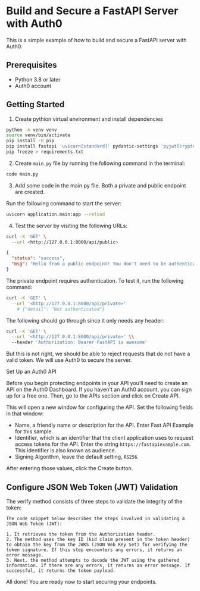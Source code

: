 # Build and Secure a FastAPI Server with Auth0

This is a simple example of how to build and secure a FastAPI server with Auth0.

## Prerequisites

- Python 3.8 or later
- Auth0 account

## Getting Started

1. Create pythion virtual environment and install dependencies

```bash
python -m venv venv
source venv/bin/activate
pip install -U pip
pip install fastapi 'uvicorn[standard]' pydantic-settings 'pyjwt[crypto]'
pip freeze > requirements.txt
```

2. Create `main.py` file by running the following command in the terminal:

```sh
code main.py
```

3. Add some code in the main.py file. Both a private and public endpoint are created.

Run the following command to start the server:

```sh
uvicorn application.main:app --reload
```

4. Test the server by visiting the following URLs:

```sh
curl -X 'GET' \
  --url <http://127.0.0.1:8000/api/public>
```

```json
{
  "status": "success",
  "msg": "Hello from a public endpoint! You don't need to be authenticated to see this."
}
```

The private endpoint requires authentication. To test it, run the following command:

```sh
curl -X 'GET' \
  --url '<http://127.0.0.1:8000/api/private>'
    # {"detail": "Not authenticated"}
```

The following should go through since it only needs any header:

```sh
curl -X 'GET' \
  --url '<http://127.0.0.1:8000/api/private>' \\
  --header 'Authorization: Bearer FastAPI is awesome'
```

But this is not right, we should be able to reject requests that do not have a valid token. We will use Auth0 to secure the server.

Set Up an Auth0 API

Before you begin protecting endpoints in your API you’ll need to create an API on the Auth0 Dashboard. If you haven't an Auth0 account, you can sign up for a free one. Then, go to the APIs section and click on Create API.

This will open a new window for configuring the API. Set the following fields in that window:

- Name, a friendly name or description for the API. Enter Fast API Example for this sample.
- Identifier, which is an identifier that the client application uses to request access tokens for the API. Enter the string `https://fastapiexample.com`. This identifier is also known as audience.
- Signing Algorithm, leave the default setting, `RS256`.

After entering those values, click the Create button.

## Configure JSON Web Token (JWT) Validation

The verify method consists of three steps to validate the integrity of the token:

    The code snippet below describes the steps involved in validating a JSON Web Token (JWT):

    1. It retrieves the token from the Authorization header.
    2. The method uses the key ID (kid claim present in the token header) to obtain the key from the JWKS (JSON Web Key Set) for verifying the token signature. If this step encounters any errors, it returns an error message.
    3. Next, the method attempts to decode the JWT using the gathered information. If there are any errors, it returns an error message. If successful, it returns the token payload.

All done! You are ready now to start securing your endpoints.
